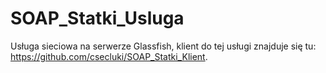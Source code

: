 # SOAP_Statki_Usluga

Usługa sieciowa na serwerze Glassfish, klient do tej usługi znajduje się tu: https://github.com/csecluki/SOAP_Statki_Klient.
